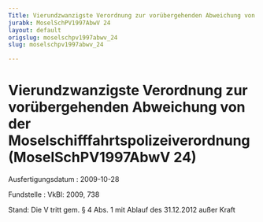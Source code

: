 ```yaml
---
Title: Vierundzwanzigste Verordnung zur vorübergehenden Abweichung von der Moselschifffahrtspolizeiverordnung
jurabk: MoselSchPV1997AbwV 24
layout: default
origslug: moselschpv1997abwv_24
slug: moselschpv1997abwv_24

---
```


# Vierundzwanzigste Verordnung zur vorübergehenden Abweichung von der Moselschifffahrtspolizeiverordnung (MoselSchPV1997AbwV 24)

Ausfertigungsdatum
:   2009-10-28

Fundstelle
:   VkBl: 2009, 738

Stand: Die V tritt gem. § 4 Abs. 1 mit Ablauf des 31.12.2012 außer Kraft
